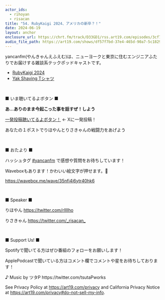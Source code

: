 ```yaml
---
actor_ids:
  - rihoyan
  - risacan
title: "54. RubyKaigi 2024、アメリカの新卒？！"
date: 2024-06-19
layout: anchor
enclosure_url: https://chrt.fm/track/D33GD1/rss.art19.com/episodes/3cf7b36e-8f33-41a1-806f-afe2b886ad37.mp3?rss_browser=BAhJIglSdWJ5BjoGRVQ%3D--b5256dfb3e291f0e61e613b6a95f6f144da168ba
audio_file_path: https://art19.com/shows/df57f7bd-37e4-465d-90a7-5c18294f290b/episodes/3cf7b36e-8f33-41a1-806f-afe2b886ad37/embed
---
```


<p>yancanfm(やんきゃんえふえむ)は、ニューヨークと東京に住むエンジニアふたりでお届けする雑談系テックポッドキャストです。</p><ul><li><a href="https://rubykaigi.org/2024/" rel="noopener noreferrer" target="_blank">RubyKaigi 2024</a></li><li><a href="https://suzuri.jp/risacan/801759/t-shirt/160/white" rel="noopener noreferrer" target="_blank">Yak Shaving Tシャツ</a></li></ul><p><br></p><p>■ いま聴いてるよボタン ■</p><p><strong>あ…ありのまま今起こった事を話すぜ！しよう</strong></p><p><a href="https://twitter.com/intent/post?hashtags=yancanfm%20%E8%81%B4%E3%81%84%E3%81%A6%E3%82%8B%E3%82%88%E2%9C%A8" rel="noopener noreferrer" target="_blank">一発投稿聴いてるよボタン！</a> ← Xに一発投稿！</p><p>あなたの１ポストでりほやんとりさきゃんの戦闘力をあげよう</p><p><br></p><p>■ おたより ■</p><p>ハッシュタグ <a href="https://twitter.com/search?q=%E2%81%A0%23yancanfm&amp;src=typed_query&amp;f=live" rel="noopener noreferrer" target="_blank">⁠#yancanfm</a>⁠ で感想や質問をお待ちしています！</p><p>Waveboxもあります！かわいい絵文字が押せます。🥰</p><p><a href="https://wavebox.me/wave/35nfi4i6ytr40hk6" rel="noopener noreferrer" target="_blank">https://wavebox.me/wave/35nfi4i6ytr40hk6</a></p><p><br></p><p>■ Speaker ■</p><p>りほやん <a href="https://twitter.com/rllllho" rel="noopener noreferrer" target="_blank">⁠https://twitter.com/rllllho⁠</a></p><p>りさきゃん ⁠<a href="https://twitter.com/_risacan_%E2%81%A0" rel="noopener noreferrer" target="_blank">https://twitter.com/_risacan_⁠</a></p><p><br></p><p>■ Support Us! ■</p><p>Spotifyで聞いてる方はぜひ番組のフォローをお願いします！</p><p>ApplePodcastで聞いている方はコメント欄でコメントや星をお待ちしております！</p><p>♪ Music by ツタP ⁠https://twitter.com/tsutaPworks</p><p>See Privacy Policy at <a href="https://art19.com/privacy" rel="noopener noreferrer" target="_blank">https://art19.com/privacy</a> and California Privacy Notice at <a href="https://art19.com/privacy#do-not-sell-my-info" rel="noopener noreferrer" target="_blank">https://art19.com/privacy#do-not-sell-my-info</a>.</p>

